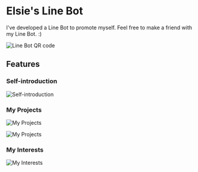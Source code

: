 # Elsie's Line Bot

I've developed a Line Bot to promote myself.
Feel free to make a friend with my Line Bot. :)

![Line Bot QR code](https://elsie-linebot.herokuapp.com/754yxhsw.png)

## Features

### Self-introduction
![Self-introduction](https://elsie-linebot.herokuapp.com/IMG_9987.PNG)

### My Projects
![My Projects](https://elsie-linebot.herokuapp.com/IMG_9988.PNG)

![My Projects](https://elsie-linebot.herokuapp.com/IMG_9989.PNG)

### My Interests

![My Interests](https://elsie-linebot.herokuapp.com/IMG_9990.PNG)
